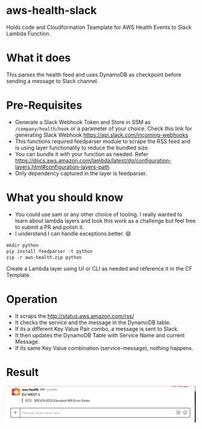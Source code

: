 # aws-health-slack
Holds code and Cloudformation Teamplate for AWS Health Events to Slack Lambda Function. 

# What it does
This parses the health feed and uses DynamoDB as checkpoint before sending a message to Slack channel.

# Pre-Requisites 
* Generate a Slack Webhook Token and Store in SSM as `/company/health/hook` or a parameter of your choice. Check this link for generating Slack Webhook https://api.slack.com/incoming-webhooks
* This functions required feedparser module to scrape the RSS feed and is using layer functionality to reduce the bundled size.
* You can bundle it with your function as needed. Refer https://docs.aws.amazon.com/lambda/latest/dg/configuration-layers.html#configuration-layers-path
* Only dependency captured in the layer is feedparser.

# What you should know
* You could use sam or any other choice of tooling. I really wanted to learn about lambda layers and took this work as a challenge but feel free to submit a PR and polish it.
* I understand I can handle exceptions better. :smile:

```
mkdir python
pip install feedparser -t python
zip -r aws-health.zip python
```
Create a Lambda layer using UI or CLI as needed and reference it in the CF Template.

# Operation
* It scraps the http://status.aws.amazon.com/rss/
* It checks the service and the message in the DynamoDB table.
* If its a different Key Value Pair combo, a message is sent to Slack.
* It then updates the DynamoDB Table with Service Name and current Message.
* If its same Key Value combination (service-message), nothing happens.

# Result

![Profit](/sample.png)

